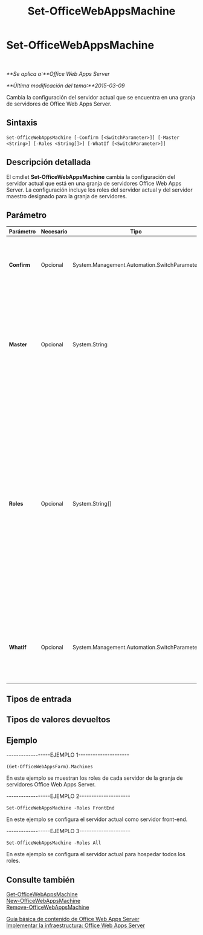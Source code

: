 ﻿---
title: Set-OfficeWebAppsMachine
TOCTitle: Set-OfficeWebAppsMachine
ms:assetid: aeba2638-be88-4030-80fe-7e4bcd30309b
ms:mtpsurl: https://technet.microsoft.com/es-es/library/JJ219448(v=office.15)
ms:contentKeyID: 48793538
ms.date: 12/22/2017
mtps_version: v=office.15
ms.translationtype: HT
---

# Set-OfficeWebAppsMachine

 

_**Se aplica a:**Office Web Apps Server_

_**Última modificación del tema:**2015-03-09_

Cambia la configuración del servidor actual que se encuentra en una granja de servidores de Office Web Apps Server.

## Sintaxis

    Set-OfficeWebAppsMachine [-Confirm [<SwitchParameter>]] [-Master <String>] [-Roles <String[]>] [-WhatIf [<SwitchParameter>]]

## Descripción detallada

El cmdlet **Set-OfficeWebAppsMachine** cambia la configuración del servidor actual que está en una granja de servidores Office Web Apps Server. La configuración incluye los roles del servidor actual y del servidor maestro designado para la granja de servidores.

## Parámetro


<table>
<colgroup>
<col style="width: 25%" />
<col style="width: 25%" />
<col style="width: 25%" />
<col style="width: 25%" />
</colgroup>
<thead>
<tr class="header">
<th>Parámetro</th>
<th>Necesario</th>
<th>Tipo</th>
<th>Descripción</th>
</tr>
</thead>
<tbody>
<tr class="odd">
<td><p><strong>Confirm</strong></p></td>
<td><p>Opcional</p></td>
<td><p>System.Management.Automation.SwitchParameter</p></td>
<td><p>Le pide confirmación antes de ejecutar el comando. Para obtener más información, escriba el siguiente comando: <strong>get-help about_commonparameters</strong></p></td>
</tr>
<tr class="even">
<td><p><strong>Master</strong></p></td>
<td><p>Opcional</p></td>
<td><p>System.String</p></td>
<td><p></p>
<p>Especifica el servidor que almacena los archivos de configuración de la granja de servidores maestra.</p>
<p>Si establece el servidor local como maestro, debe ejecutar <strong>Set-OfficeWebAppsMachine -Master</strong> en todos los servidores restantes de la granja de servidores Office Web Apps Server para que señalen al nuevo maestro.</p></td>
</tr>
<tr class="odd">
<td><p><strong>Roles</strong></p></td>
<td><p>Opcional</p></td>
<td><p>System.String[]</p></td>
<td><p>Especifica la lista de roles de servidor para asignar al servidor local, separados por comas.</p>
<p>Los tipos de rol son los siguientes:</p>
<p><strong>All</strong></p>
<p><strong>FrontEnd</strong></p>
<p><strong>WordBackEnd</strong></p>
<p><strong>ExcelBackEnd</strong></p>
<p><strong>PowerPointBackEnd</strong></p>
<div class="alert">
<table>
<thead>
<tr class="header">
<th><img src="images/JJ219448.important(Office.15).gif" title="Importante" alt="Importante" /><strong>Importante:</strong></th>
</tr>
</thead>
<tbody>
<tr class="odd">
<td>Como procedimiento recomendado, aconsejamos que todos los servidores de una granja de servidores Office Web Apps Server ejecuten todos los roles. La asignación de roles no es útil hasta que la granja de servidores Office Web Apps Server contenga aproximadamente 50 servidores.</td>
</tr>
</tbody>
</table>

</div></td>
</tr>
<tr class="even">
<td><p><strong>WhatIf</strong></p></td>
<td><p>Opcional</p></td>
<td><p>System.Management.Automation.SwitchParameter</p></td>
<td><p>Muestra un mensaje que describe el efecto del comando en lugar de ejecutar dicho comando. Para obtener más información, escriba el siguiente comando: <strong>get-help about_commonparameters</strong></p></td>
</tr>
</tbody>
</table>


## Tipos de entrada

## Tipos de valores devueltos

## Ejemplo

\------------------EJEMPLO 1---------------------

    (Get-OfficeWebAppsFarm).Machines

En este ejemplo se muestran los roles de cada servidor de la granja de servidores Office Web Apps Server.

\------------------EJEMPLO 2---------------------

    Set-OfficeWebAppsMachine -Roles FrontEnd

En este ejemplo se configura el servidor actual como servidor front-end.

\------------------EJEMPLO 3---------------------

    Set-OfficeWebAppsMachine -Roles All

En este ejemplo se configura el servidor actual para hospedar todos los roles.

## Consulte también


[Get-OfficeWebAppsMachine](get-officewebappsmachine.md)  
[New-OfficeWebAppsMachine](new-officewebappsmachine.md)  
[Remove-OfficeWebAppsMachine](remove-officewebappsmachine.md)  


[Guía básica de contenido de Office Web Apps Server](content-roadmap-for-office-web-apps-server.md)  
[Implementar la infraestructura: Office Web Apps Server](deploy-the-infrastructure-office-web-apps-server.md)  
  

[](deploy-the-infrastructure-office-web-apps-server.md)

